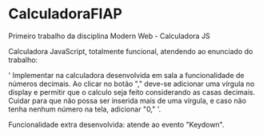 # CalculadoraFIAP

Primeiro trabalho da disciplina Modern Web - Calculadora JS

Calculadora JavaScript, totalmente funcional, atendendo ao enunciado do trabalho:

' Implementar na calculadora desenvolvida em sala a funcionalidade de números decimais.
Ao clicar no botão "," deve-se adicionar uma vírgula no display e permitir que o calculo seja feito considerando as casas decimais.
Cuidar para que não possa ser inserida mais de uma vírgula, e caso não tenha nenhum número na tela, adicionar "0," '.

Funcionalidade extra desenvolvida: atende ao evento "Keydown".
